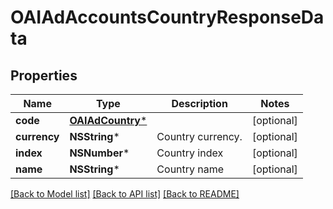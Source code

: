 # OAIAdAccountsCountryResponseData

## Properties
Name | Type | Description | Notes
------------ | ------------- | ------------- | -------------
**code** | [**OAIAdCountry***](OAIAdCountry.md) |  | [optional] 
**currency** | **NSString*** | Country currency. | [optional] 
**index** | **NSNumber*** | Country index | [optional] 
**name** | **NSString*** | Country name | [optional] 

[[Back to Model list]](../README.md#documentation-for-models) [[Back to API list]](../README.md#documentation-for-api-endpoints) [[Back to README]](../README.md)


